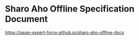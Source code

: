# Sharo Aho Offline Specification Document

https://japan-expert-force.github.io/sharo-aho-offline-docs
